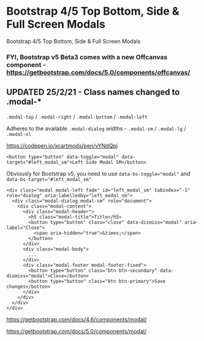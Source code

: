 # Bootstrap 4/5 Top Bottom, Side & Full Screen Modals

Bootstrap 4/5 Top Bottom, Side & Full Screen Modals

### FYI, Bootstrap v5 Beta3 comes with a new Offcanvas component - https://getbootstrap.com/docs/5.0/components/offcanvas/

## UPDATED 25/2/21 - Class names changed to .modal-*

<code>.modal-top</code> / <code>.modal-right</code> / <code>.modal-bottom</code> / <code>.modal-left</code>

Adheres to the available <code>.modal-dialog</code> widths - <code>.modal-sm</code> / <code>.modal-lg</code> / <code>.modal-xl</code>

https://codepen.io/xcartmods/pen/vYNdQpj

```
<button type="button" data-toggle="modal" data-target="#left_modal_sm">Left Side Modal SM</button>
```
Obviously for Bootstrap v5, you need to use <code>data-bs-toggle="modal"</code> and <code>data-bs-target="#left_modal_sm"</code>
```
<div class="modal modal-left fade" id="left_modal_sm" tabindex="-1" role="dialog" aria-labelledby="left_modal_sm">
  <div class="modal-dialog modal-sm" role="document">
    <div class="modal-content">
      <div class="modal-header">
        <h5 class="modal-title">Title</h5>
        <button type="button" class="close" data-dismiss="modal" aria-label="Close">
          <span aria-hidden="true">&times;</span>
        </button>
      </div>
      <div class="modal-body">
        ...
      </div>
      <div class="modal-footer modal-footer-fixed">
        <button type="button" class="btn btn-secondary" data-dismiss="modal">Close</button>
        <button type="button" class="btn btn-primary">Save changes</button>
      </div>
    </div>
  </div>
</div>
```
https://getbootstrap.com/docs/4.6/components/modal/

https://getbootstrap.com/docs/5.0/components/modal/
